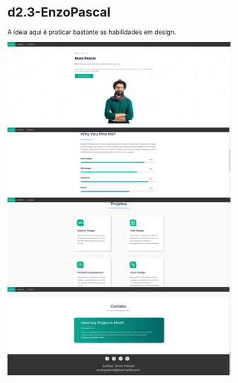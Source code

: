 # d2.3-EnzoPascal
A ideia aqui é praticar bastante as habilidades em design.


<img alt="página home" title="página home" src="./images/home.png" />

<img alt="página home" title="página home" src="./images/about.png" />
<img alt="página home" title="página home" src="./images/projects.png" />
<img alt="página home" title="página home" src="./images/foot.png" />
